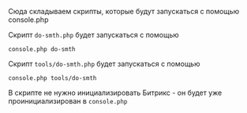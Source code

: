 Сюда складываем скрипты, которые будут запускаться с помощью console.php

Скрипт `do-smth.php` будет запускаться с помощью

```
console.php do-smth
```

Скрипт `tools/do-smth.php` будет запускаться с помощью

```
console.php tools/do-smth
```

В скрипте не нужно инициализировать Битрикс - он будет уже
проинициализирован в `console.php`
